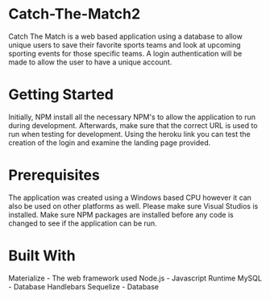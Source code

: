 # Catch-The-Match2

Catch The Match is a web based application using a database to allow unique users to save their favorite sports teams and look at upcoming sporting events for those specific teams. A login authentication will be made to allow the user to have a unique account.

# Getting Started
Initially, NPM install all the necessary NPM's to allow the application to run during development. Afterwards, make sure that the correct URL is used to run when testing for development. Using the heroku link you can test the creation of the login and examine the landing page provided.

# Prerequisites
The application was created using a Windows based CPU however it can also be used on other platforms as well. Please make sure Visual Studios is installed. Make sure NPM packages are installed before any code is changed to see if the application can be run.

# Built With
Materialize - The web framework used
Node.js - Javascript Runtime
MySQL - Database
Handlebars 
Sequelize - Database

